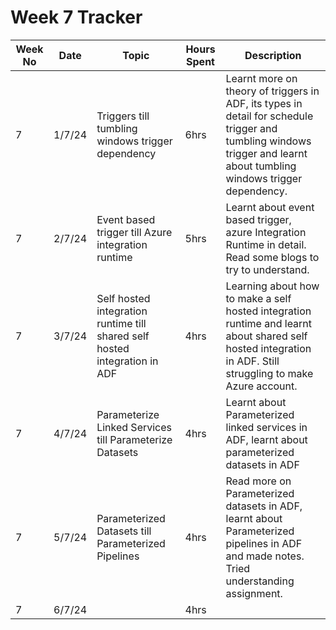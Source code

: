 # Week 7 Tracker

| Week No | Date    | Topic                                   | Hours Spent | Description                                                                                                                                                                        |
| ------- | ------- | --------------------------------------- | ----------- | ---------------------------------------------------------------------------------------------------------------------------------------------------------------------------------- |
| 7       | 1/7/24 | Triggers till tumbling windows trigger dependency | 6hrs        | Learnt more on theory of triggers in ADF, its types in detail for schedule trigger and tumbling windows trigger and learnt about tumbling windows trigger dependency. |
| 7       | 2/7/24 | Event based trigger till Azure integration runtime                                        | 5hrs        | Learnt about event based trigger, azure Integration Runtime in detail. Read some blogs to try to understand. 
| 7       | 3/7/24 |  Self hosted integration runtime till shared self hosted integration in ADF                                       | 4hrs        | Learning about how to make a self hosted integration runtime and learnt about shared self hosted integration in ADF. Still struggling to make Azure account.
| 7       | 4/7/24 | Parameterize Linked Services till Parameterize Datasets  | 4hrs        | Learnt about Parameterized linked services in ADF, learnt about parameterized datasets in ADF
| 7       | 5/7/24 |  Parameterized Datasets till Parameterized Pipelines                                        | 4hrs        | Read more on Parameterized datasets in ADF, learnt about Parameterized pipelines in ADF and made notes. Tried understanding assignment.
| 7       | 6/7/24  |                                         | 4hrs        |
